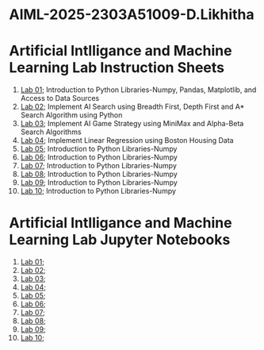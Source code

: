 # AIML-2025-2303A51009-D.Likhitha
# Artificial Intlligance and Machine Learning Lab Instruction Sheets
1. [Lab 01](https://github.com/2303A51009/AIML-2025/blob/main/AIML_A1.pdf); Introduction to Python Libraries-Numpy, Pandas, Matplotlib, and Access to Data Sources
2. [Lab 02](https://github.com/2303A51009/AIML-2025/blob/main/AIML_A2.pdf); Implement AI Search using Breadth First, Depth First and A* Search Algorithm using Python
3. [Lab 03](https://github.com/2303A51009/AIML-2025/blob/main/AIML_A3.pdf); Implement AI Game Strategy using MiniMax and Alpha-Beta Search Algorithms
4. [Lab 04](https://github.com/2303A51009/AIML-2025/blob/main/AIML_A4.pdf); Implement Linear Regression using Boston Housing Data
5. [Lab 05](); Introduction to Python Libraries-Numpy
6. [Lab 06](); Introduction to Python Libraries-Numpy
7. [Lab 07](); Introduction to Python Libraries-Numpy
8. [Lab 08](); Introduction to Python Libraries-Numpy
9. [Lab 09](); Introduction to Python Libraries-Numpy
10. [Lab 10](); Introduction to Python Libraries-Numpy

# Artificial Intlligance and Machine Learning Lab Jupyter Notebooks
1. [Lab 01](https://github.com/2303A51009/AIML-2025/blob/main/AIML_Lab01_pynb.ipynb);
2. [Lab 02](https://github.com/2303A51009/AIML-2025/blob/main/Lab02_AIML.ipynb);
3. [Lab 03](https://github.com/2303A51009/AIML-2025/blob/main/lab03_pynb.ipynb);
4. [Lab 04](https://github.com/2303A51013/AIML-2025/blob/main/AIML_LAB04.ipynb);
5. [Lab 05]();
6. [Lab 06]();
7. [Lab 07]();
8. [Lab 08]();
9. [Lab 09]();
10. [Lab 10]();
